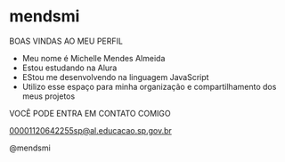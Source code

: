 # mendsmi
BOAS VINDAS AO MEU PERFIL

- Meu nome é Michelle Mendes Almeida
- Estou estudando na Alura
- EStou me desenvolvendo na linguagem JavaScript
- Utilizo esse espaço para minha organização e compartilhamento dos meus projetos

VOCÊ PODE ENTRA EM CONTATO COMIGO

00001120642255sp@al.educacao.sp.gov.br

@mendsmi
